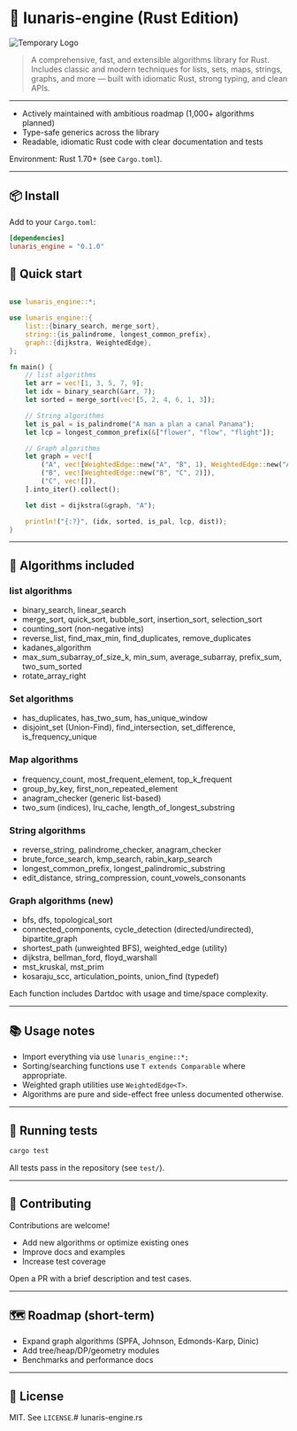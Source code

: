 # 🧠 lunaris-engine (Rust Edition)

![Temporary Logo](https://github.com/POFKLabs/lunaris_engine/blob/main/logo/logo.jpg)

> A comprehensive, fast, and extensible algorithms library for Rust. Includes classic and modern techniques for lists, sets, maps, strings, graphs, and more — built with idiomatic Rust, strong typing, and clean APIs.

---

- Actively maintained with ambitious roadmap (1,000+ algorithms planned)  
- Type-safe generics across the library  
- Readable, idiomatic Rust code with clear documentation and tests  

Environment: Rust 1.70+ (see `Cargo.toml`).

---

## 📦 Install

Add to your `Cargo.toml`:

```toml
[dependencies]
lunaris_engine = "0.1.0"
```
## 🚀 Quick start
```rust

use lunaris_engine::*;

use lunaris_engine::{
    list::{binary_search, merge_sort},
    string::{is_palindrome, longest_common_prefix},
    graph::{dijkstra, WeightedEdge},
};

fn main() {
    // list algorithms
    let arr = vec![1, 3, 5, 7, 9];
    let idx = binary_search(&arr, 7);
    let sorted = merge_sort(vec![5, 2, 4, 6, 1, 3]);

    // String algorithms
    let is_pal = is_palindrome("A man a plan a canal Panama");
    let lcp = longest_common_prefix(&["flower", "flow", "flight"]);

    // Graph algorithms
    let graph = vec![
        ("A", vec![WeightedEdge::new("A", "B", 1), WeightedEdge::new("A", "C", 4)]),
        ("B", vec![WeightedEdge::new("B", "C", 2)]),
        ("C", vec![]),
    ].into_iter().collect();

    let dist = dijkstra(&graph, "A");

    println!("{:?}", (idx, sorted, is_pal, lcp, dist));
}
```


---

## 🧩 Algorithms included

### list algorithms
- binary_search, linear_search
- merge_sort, quick_sort, bubble_sort, insertion_sort, selection_sort
- counting_sort (non-negative ints)
- reverse_list, find_max_min, find_duplicates, remove_duplicates
- kadanes_algorithm
- max_sum_subarray_of_size_k, min_sum, average_subarray, prefix_sum, two_sum_sorted
- rotate_array_right

### Set algorithms
- has_duplicates, has_two_sum, has_unique_window
- disjoint_set (Union-Find), find_intersection, set_difference, is_frequency_unique

### Map algorithms
- frequency_count, most_frequent_element, top_k_frequent
- group_by_key, first_non_repeated_element
- anagram_checker (generic list-based)
- two_sum (indices), lru_cache, length_of_longest_substring

### String algorithms
- reverse_string, palindrome_checker, anagram_checker
- brute_force_search, kmp_search, rabin_karp_search
- longest_common_prefix, longest_palindromic_substring
- edit_distance, string_compression, count_vowels_consonants

### Graph algorithms (new)
- bfs, dfs, topological_sort
- connected_components, cycle_detection (directed/undirected), bipartite_graph
- shortest_path (unweighted BFS), weighted_edge (utility)
- dijkstra, bellman_ford, floyd_warshall
- mst_kruskal, mst_prim
- kosaraju_scc, articulation_points, union_find (typedef)

Each function includes Dartdoc with usage and time/space complexity.

---

## 📚 Usage notes

- Import everything via use `lunaris_engine::*;`
- Sorting/searching functions use `T extends Comparable` where appropriate.
- Weighted graph utilities use `WeightedEdge<T>`.
- Algorithms are pure and side-effect free unless documented otherwise.

---

## 🧪 Running tests

```bash
cargo test
```

All tests pass in the repository (see `test/`).

---

## 🤝 Contributing

Contributions are welcome!
- Add new algorithms or optimize existing ones
- Improve docs and examples
- Increase test coverage

Open a PR with a brief description and test cases.

---

## 🗺️ Roadmap (short-term)
- Expand graph algorithms (SPFA, Johnson, Edmonds-Karp, Dinic)
- Add tree/heap/DP/geometry modules
- Benchmarks and performance docs

---

## 📄 License

MIT. See `LICENSE`.# lunaris-engine.rs
